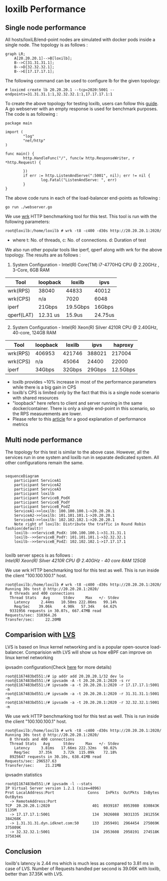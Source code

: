 # loxilb Performance

## Single node performance

All hosts/loxiLB/end-point nodes are simulated with docker pods inside a single node. The topology is as follows :

```mermaid
graph LR;
    A[20.20.20.1]-->B[loxilb];
    B-->C[31.31.31.1];
    B-->D[32.32.32.1];
    B-->E[17.17.17.1];
```

The following command can be used to configure lb for the given topology:

```
# loxicmd create lb 20.20.20.1 --tcp=2020:5001 --endpoints=31.31.31.1:1,32.32.32.1:1,17.17.17.1:1
```

To create the above topology for testing loxilb, users can follow this [guide](simple_topo.md). A go webserver with an empty response is used for benchmark purposes. The code is as following :

```
package main

import (
        "log"
        "net/http"
)

func main() {
        http.HandleFunc("/", func(w http.ResponseWriter, r *http.Request) {

        })
        if err := http.ListenAndServe(":5001", nil); err != nil {
                log.Fatal("ListenAndServe: ", err)
        }
}
```
The above code runs in each of the load-balancer end-points as following :

```
go run ./webserver.go
```

We use [wrk](https://github.com/wg/wrk) HTTP benchmarking tool for this test. This tool is run with the following parameters:

```
root@loxilb:/home/loxilb # wrk -t8 -c400 -d30s http://20.20.20.1:2020/
```
- where t: No. of threads, c: No. of connections. d: Duration of test

We also run other popular tools like iperf, qperf along with wrk for the above topology. The results are as follows :

1. System Configuration - Intel(R) Core(TM) i7-4770HQ CPU @ 2.20GHz , 3-Core,  6GB RAM

| Tool  |loopback   |loxilb   |ipvs   |
|---|---|---|---|
|wrk(RPS) |38040| 44833  | 40012  |
|wrk(CPS)| n/a  | 7020  |  6048 |
|iperf   | 21Gbps  |19.5Gbps   | 16Gbps  |
|qperf(LAT)|12.31 us  |15.9us   |  24.75us  |

2. System Configuration - Intel(R) Xeon(R) Silver 4210R CPU @ 2.40GHz, 40-core, 124GB RAM

| Tool  |loopback   |loxilb   |ipvs   |haproxy   |
|---|---|---|---|---|
|wrk(RPS) |406953| 421746  | 388021  |217004  |
|wrk(CPS)| n/a  | 45064  |  24400 |22000 |
|iperf   | 34Gbps  |32Gbps   | 29Gbps  |12.5Gbps  |

* loxilb provides ~10% increase in most of the performance parameters while there is a big gain in CPS
* loxilb's CPS is limited only by the fact that this is a single node scenario with shared resources
* "loopback" here refers to client and server running in the same docker/container. There is only a single end-point in this scenario, so the RPS measurements are lower.
* Please refer to this [article](https://community.f5.com/t5/technical-articles/understanding-performance-metrics-and-network-traffic/ta-p/286109) for a good explanation of performance metrics

## Multi node performance

The topology for this test is similar to the above case. However, all the services run in one system and loxilb run in separate dedicated system. All other configurations remain the same.

```mermaid
    
sequenceDiagram
    participant ServiceA1
    participant ServiceA2
    participant ServiceA3
    participant loxilb
    participant ServiceB_PodX
    participant ServiceB_PodY
    participant ServiceB_PodZ
    ServiceA1->>loxilb: 100.100.100.1->20.20.20.1
    ServiceA2->>loxilb: 101.101.101.1->20.20.20.1
    ServiceA3->>loxilb: 102.102.102.1->20.20.20.1
    Note right of loxilb: Distribute the traffic in Round Robin fashion(default)!
    loxilb-->>ServiceB_PodX: 100.100.100.1->31.31.31.1
    loxilb-->>ServiceB_PodY: 101.101.101.1->32.32.32.1
    loxilb-->>ServiceB_PodZ: 102.102.102.1->17.17.17.1
    
```

loxilb server specs is as follows :  
*Intel(R) Xeon(R) Silver 4210R CPU @ 2.40GHz - 40 core RAM 125GB*


We use wrk HTTP benchmarking tool for this test as well. This is run inside the client "100.100.100.1" host.
```
root@loxilb:/home/loxilb # wrk -t8 -c400 -d30s http://20.20.20.1:2020/
Running 30s test @ http://20.20.20.1:2020/
  8 threads and 400 connections
  Thread Stats   Avg      Stdev     Max   +/- Stdev
    Latency     2.44ms   10.58ms 222.86ms   99.14%
    Req/Sec    39.06k     4.90k   57.34k    64.62%
  9331956 requests in 30.07s, 667.47MB read
Requests/sec: 310364.26
Transfer/sec:     22.20MB
```

## Comparision with [LVS](https://en.wikipedia.org/wiki/Linux_Virtual_Server)

LVS is based on linux kernel networking and is a popular open-source load-balancer. Comparision with LVS will show us how eBPF can improve on linux kernel networking

ipvsadm configuration(Check [here](https://dev.to/douglasmakey/how-to-setup-simple-load-balancing-with-ipvs-demo-with-docker-4j1d) for more details)
```
root@1167483bd551:/# ip addr add 20.20.20.1/32 dev lo
root@1167483bd551:/# ipvsadm -A -t 20.20.20.1:2020 -s rr
root@1167483bd551:/# ipvsadm -a -t 20.20.20.1:2020 -r 17.17.17.1:5001 -m
root@1167483bd551:/# ipvsadm -a -t 20.20.20.1:2020 -r 31.31.31.1:5001 -m
root@1167483bd551:/# ipvsadm -a -t 20.20.20.1:2020 -r 32.32.32.1:5001 -m
```

We use wrk HTTP benchmarking tool for this test as well. This is run inside the client "100.100.100.1" host.
```
root@loxilb:/home/loxilb # wrk -t8 -c400 -d30s http://20.20.20.1:2020/
Running 30s test @ http://20.20.20.1:2020/
  8 threads and 400 connections
  Thread Stats   Avg      Stdev     Max   +/- Stdev
    Latency     3.81ms   17.66ms 222.32ms   98.02%
    Req/Sec    37.35k     3.72k  115.09k    72.18%
  8925647 requests in 30.10s, 638.41MB read
Requests/sec: 296537.63
Transfer/sec:     21.21MB
```

ipvsadm statistics
```
root@1167483bd551:/# ipvsadm -l --stats
IP Virtual Server version 1.2.1 (size=4096)
Prot LocalAddress:Port               Conns   InPkts  OutPkts  InBytes OutBytes
  -> RemoteAddress:Port
TCP  20.20.20.1:2020                   401  8939187  8953980  830843K    1135M
  -> 17.17.17.1:5001                   134  3026088  3031335  281255K  384268K
  -> 1.31.31.31.dyn.idknet.com:50      133  2959491  2964454  275069K  375809K
  -> 32.32.32.1:5001                   134  2953608  2958191  274518K  375034K
```

## Conclusion
loxilb's latency is 2.44 ms which is much less as compared to 3.81 ms in case of LVS. Number of Requests handled per second is 39.06K with loxilb, better than 37.35K with LVS.
